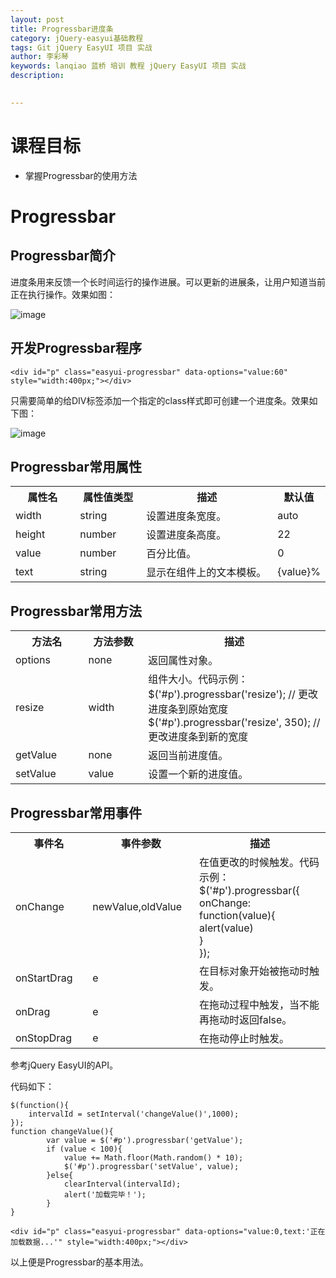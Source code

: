 ```yaml
---
layout: post  
title: Progressbar进度条    
category: jQuery-easyui基础教程  
tags: Git jQuery EasyUI 项目 实战  
author: 李彩琴  
keywords: lanqiao 蓝桥 培训 教程 jQuery EasyUI 项目 实战  
description:
  

---
```

# 课程目标

- 掌握Progressbar的使用方法


# Progressbar

## Progressbar简介

  
进度条用来反馈一个长时间运行的操作进展。可以更新的进展条，让用户知道当前正在执行操作。效果如图：

![image](http://i.imgur.com/8y3nRho.png) 

## 开发Progressbar程序

```
<div id="p" class="easyui-progressbar" data-options="value:60" style="width:400px;"></div> 
```  

只需要简单的给DIV标签添加一个指定的class样式即可创建一个进度条。效果如下图：

![image](http://i.imgur.com/Vd8fctY.png)

## Progressbar常用属性

<table class="table table-bordered table-striped table-condensed">
   <tr>
      <th width="200px">属性名</th>
      <th width="180px">属性值类型</th>
      <th width="650px">描述</th>
      <th>默认值</th>
   </tr>
   <tr>
      <td>width</td>
	  <td>string</td>
	  <td>设置进度条宽度。</td>
	  <td>auto</td>
   </tr>
   <tr>
      <td>height</td> 
	  <td>number</td> 
	  <td>设置进度条高度。</td><td>22</td>
   </tr>
   <tr>
      <td>value</td> 
      <td>number</td> 
      <td>百分比值。</td> 
      <td>0</td>
   </tr>
   <tr>
      <td>text</td> 
      <td>string</td> 
      <td>显示在组件上的文本模板。</td> 
      <td>{value}%</td>
   </tr>
</table>


## Progressbar常用方法  

<table class="table table-bordered table-striped table-condensed">
   <tr>
      <th width="300px">方法名</th> 
      <th width="300px">方法参数</th> 
      <th width="600px">描述</th>
   </tr>
   <tr>
      <td>options</td> 
      <td>none</td> 
      <td>返回属性对象。</td>
   </tr>
   <tr>
      <td>resize</td> 
      <td>width</td> 
      <td>组件大小。代码示例：<br/>
		$('#p').progressbar('resize');           // 更改进度条到原始宽度<br/>
		$('#p').progressbar('resize', 350);   // 更改进度条到新的宽度
	  </td>
   </tr>
   <tr>
      <td>getValue</td> 
      <td>none</td> 
      <td>返回当前进度值。</td>
   </tr>
   <tr>
      <td>setValue</td> 
      <td>value</td> 
      <td>设置一个新的进度值。</td>
   </tr>
</table>  


## Progressbar常用事件

<table class="table table-bordered table-striped table-condensed">
   <tr>
      <th width="300px">事件名</th>
	  <th width="300px">事件参数</th>
	  <th width="600px">描述</th>
   </tr>
   <tr>
      <td>onChange</td>
	  <td>newValue,oldValue</td>
	  <td>在值更改的时候触发。代码示例：<br/>
		$('#p').progressbar({<br/>
			onChange: function(value){<br/>
				alert(value)<br/>
			}<br/>
		});
	  </td>
   </tr>
   <tr>
      <td>onStartDrag</td>
	  <td>e</td>
	  <td>在目标对象开始被拖动时触发。</td>
   </tr>
   <tr>
      <td>onDrag</td>
	  <td>e</td>
	  <td>在拖动过程中触发，当不能再拖动时返回false。</td>
   </tr>
	<tr>
      <td>onStopDrag</td>
	  <td>e</td>
	  <td>在拖动停止时触发。</td>
   </tr>
</table> 

参考jQuery EasyUI的API。

代码如下：

```
$(function(){
	intervalId = setInterval('changeValue()',1000);
});
function changeValue(){
		var value = $('#p').progressbar('getValue'); 
		if (value < 100){ 
			value += Math.floor(Math.random() * 10); 
			$('#p').progressbar('setValue', value); 
		}else{
			clearInterval(intervalId);
			alert('加载完毕！');
		} 
}
```

```
<div id="p" class="easyui-progressbar" data-options="value:0,text:'正在加载数据...'" style="width:400px;"></div> 
```


以上便是Progressbar的基本用法。





